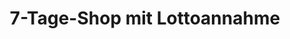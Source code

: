 ---
title: "7-Tage-Shop mit Lottoannahme"
url: /bad-kissingen/7-tage-shop-mit-lottoannahme/
shop: Supermarkt
---